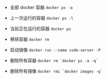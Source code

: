 - 全部 docker 容器
``docker ps -a``

- 上一次运行的容器
``docker ps -l``

- 当前正在运行的容器
``docker ps``

- 移除容器
``docker rm``

- 启动镜像
``docker run --name code-server -P ``

- 删除所有容器 
`` docker rm `docker ps -a -q` ``

- 删除所有镜像 
`` docker rmi `docker images -q` ``
